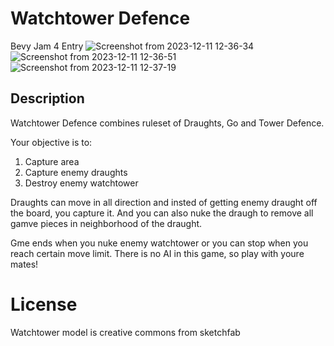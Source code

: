 # Watchtower Defence 
Bevy Jam 4 Entry
![Screenshot from 2023-12-11 12-36-34](https://github.com/stillonearth/watchtower_defence/assets/97428129/7c50ca81-38d1-427d-ba0d-6fc0461dba17)
![Screenshot from 2023-12-11 12-36-51](https://github.com/stillonearth/watchtower_defence/assets/97428129/a2c05c74-6c24-4338-8dda-3d83a416c828)
![Screenshot from 2023-12-11 12-37-19](https://github.com/stillonearth/watchtower_defence/assets/97428129/bc5527b5-0300-4ccf-8aa8-77764f65991c)

## Description

Watchtower Defence combines ruleset of Draughts, Go and Tower Defence.

Your objective is to:

1. Capture area
2. Capture enemy draughts
3. Destroy enemy watchtower

Draughts can move in all direction and insted of getting enemy draught off the board, you capture it. And you can also nuke the draugh to remove all gamve pieces in neighborhood of the draught.

Gme ends when you nuke enemy watchtower or you can stop when you reach certain move limit. There is no AI in this game, so play with youre mates!

# License

Watchtower model is creative commons from sketchfab
